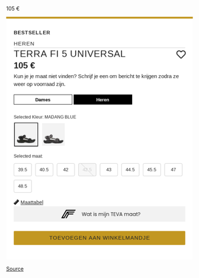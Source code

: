 105 €

![](terra-fi-5-universal.png)

[Source](https://www.teva-eu.com/nl/be/men-sandals/terra-fi-5-universal/1102456.html)